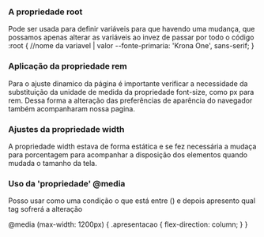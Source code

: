 

### A propriedade root
Pode ser usada para definir variáveis para que havendo uma mudança, que possamos apenas alterar as variáveis ao invez de passar por todo o código
:root {
    //nome da variavel | valor
    --fonte-primaria: 'Krona One', sans-serif;
}

### Aplicação da propriedade rem
Para o ajuste dinamico da página é importante verificar a necessidade da substituição da unidade de medida da propriedade font-size, como px para rem. Dessa forma a alteração das preferências de aparência do navegador também acompanharam nossa pagina.


### Ajustes da propriedade width
A propriedade width estava de forma estática e se fez necessária a mudaça para porcentagem para acompanhar a disposição dos elementos quando mudada o tamanho da tela.

### Uso da 'propriedade' @media
Posso usar como uma condição o que está entre () e depois apresento qual tag sofrerá a alteração

@media (max-width: 1200px) {
    .apresentacao {
        flex-direction: column;
    }
}